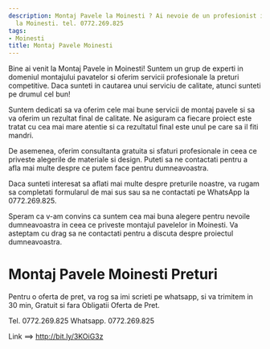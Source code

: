 ```yaml
---
description: Montaj Pavele la Moinesti ? Ai nevoie de un profesionist in Montaj Pavele
  la Moinesti. tel. 0772.269.825
tags:
- Moinesti
title: Montaj Pavele Moinesti
---
```




Bine ai venit la Montaj Pavele in Moinesti! Suntem un grup de experti in domeniul montajului pavatelor si oferim servicii profesionale la preturi competitive. Daca sunteti in cautarea unui serviciu de calitate, atunci sunteti pe drumul cel bun! 

Suntem dedicati sa va oferim cele mai bune servicii de montaj pavele si sa va oferim un rezultat final de calitate. Ne asiguram ca fiecare proiect este tratat cu cea mai mare atentie si ca rezultatul final este unul pe care sa il fiti mandri. 

De asemenea, oferim consultanta gratuita si sfaturi profesionale in ceea ce priveste alegerile de materiale si design. Puteti sa ne contactati pentru a afla mai multe despre ce putem face pentru dumneavoastra. 

Daca sunteti interesat sa aflati mai multe despre preturile noastre, va rugam sa completati formularul de mai sus sau sa ne contactati pe WhatsApp la 0772.269.825. 

Speram ca v-am convins ca suntem cea mai buna alegere pentru nevoile dumneavoastra in ceea ce priveste montajul pavelelor in Moinesti. Va asteptam cu drag sa ne contactati pentru a discuta despre proiectul dumneavoastra.

# Montaj Pavele Moinesti Preturi
Pentru o oferta de pret, va rog sa imi scrieti pe whatsapp, si va trimitem in 30 min, Gratuit si fara Obligatii Oferta de Pret.

Tel. 0772.269.825
Whatsapp. 0772.269.825

Link ==> http://bit.ly/3KOiG3z